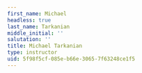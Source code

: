 ```yaml
---
first_name: Michael
headless: true
last_name: Tarkanian
middle_initial: ''
salutation: ''
title: Michael Tarkanian
type: instructor
uid: 5f98f5cf-085e-b66e-3065-7f63248ce1f5
---
```

